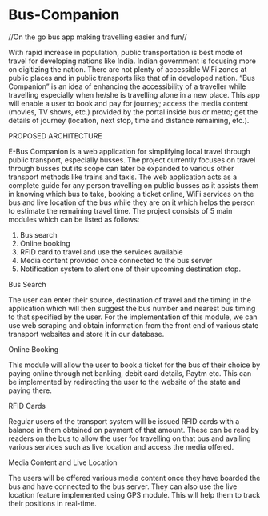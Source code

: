 # Bus-Companion
//On the go bus app making travelling easier and fun//

With rapid increase in population, public transportation is best mode of travel for
developing nations like India. Indian government is focusing more on digitizing the
nation. There are not plenty of accessible WiFi zones at public places and in public
transports like that of in developed nation.
“Bus Companion” is an idea of enhancing the accessibility of a traveller while
travelling especially when he/she is travelling alone in a new place. This app will
enable a user to book and pay for journey; access the media content (movies, TV
shows, etc.) provided by the portal inside bus or metro; get the details of journey
(location, next stop, time and distance remaining, etc.).

PROPOSED ARCHITECTURE

E-Bus Companion is a web application for simplifying local travel through public transport,
especially busses. The project currently focuses on travel through busses but its scope can later be
expanded to various other transport methods like trains and taxis. The web application acts as a
complete guide for any person travelling on public busses as it assists them in knowing which bus to
take, booking a ticket online, WiFi services on the bus and live location of the bus while they are on
it which helps the person to estimate the remaining travel time.
The project consists of 5 main modules which can be listed as follows:
1. Bus search
2. Online booking
3. RFID card to travel and use the services available
4. Media content provided once connected to the bus server
5. Notification system to alert one of their upcoming destination stop.

Bus Search

The user can enter their source, destination of travel and the timing in the application which will
then suggest the bus number and nearest bus timing to that specified by the user. For the
implementation of this module, we can use web scraping and obtain information from the front end
of various state transport websites and store it in our database.

Online Booking

This module will allow the user to book a ticket for the bus of their choice by paying online through
net banking, debit card details, Paytm etc. This can be implemented by redirecting the user to the
website of the state and paying there.

RFID Cards

Regular users of the transport system will be issued RFID cards with a balance in them obtained on
payment of that amount. These can be read by readers on the bus to allow the user for travelling on
that bus and availing various services such as live location and access the media offered.

Media Content and Live Location

The users will be offered various media content once they have boarded the bus and have connected
to the bus server. They can also use the live location feature implemented using GPS module. This
will help them to track their positions in real-time.
